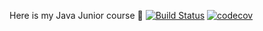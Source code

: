 Here is my Java Junior course 🥲
[![Build Status](https://travis-ci.com/i1rr/job4j_design.svg?branch=master)](https://travis-ci.com/i1rr/job4j_design)
[![codecov](https://codecov.io/gh/i1rr/job4j_design/branch/master/graph/badge.svg)](https://codecov.io/gh/i1rr/job4j_design)
